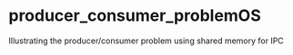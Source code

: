 # producer_consumer_problemOS
Illustrating the producer/consumer problem using shared memory for IPC
